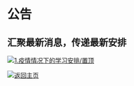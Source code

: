 # 公告

## 汇聚最新消息，传递最新安排

[![1.疫情情况下的学习安排/置顶](https://img.shields.io/badge/%E7%BD%AE%E9%A1%B6-%E7%96%AB%E6%83%85%E6%83%85%E5%86%B5%E4%B8%8B%E7%9A%84%E5%AD%A6%E4%B9%A0%E5%AE%89%E6%8E%92-&?logo=Windows&style=for-the-badge)](Announcement/yi-qing-an-pai/)


[![返回主页](https://img.shields.io/badge/%E8%BF%94%E5%9B%9E-%E8%BF%94%E5%9B%9E%E4%B8%BB%E9%A1%B5-&?logo=Windows&style=for-the-badge)]()
